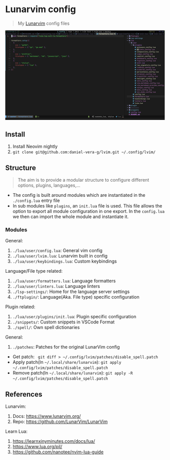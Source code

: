 # Lunarvim config

> My [Lunarvim](https://www.lunarvim.org/) config files

![Screenshot](./docs/lunarvim.png)

## Install

1. Install Neovim nightly
2. `git clone git@github.com:daniel-vera-g/lvim.git ~/.config/lvim/`

## Structure

> The aim is to provide a modular structure to configure different options, plugins, languages,...

- The config is built around modules which are instantiated in the `./config.lua` entry file
- In sub modules like `plugins`, an `init.lua` file is used. This file allows the option to export all module configuration in one export. In the `config.lua` we then can import the whole module and instantiate it.

### Modules

General:

1. `./lua/user/config.lua`: General vim config
2. `./lua/user/lvim.lua`: Lunarvim built in config
3. `./lua/user/keybindings.lua`: Custom keybindings

Language/File type related:

1. `./lua/user/formatters.lua`: Language formatters
2. `./lua/user/linters.lua`: Language linters
3. `./lsp-settings/`: Home for the language server settings
4. `./ftplugin/`: Language(Aka. File type) specific configuration

Plugin related:

1. `./lua/user/plugins/init.lua`: Plugin specific configuration
2. `./snippets/`: Custom snippets in VSCode Format
3. `./spell/`: Own spell dictionaries

General:

1. `./patches`: Patches for the original LunarVim config

- Get patch: ` git diff > ~/.config/lvim/patches/disable_spell.patch`
- Apply patch(In `~/.local/share/lunarvim`): `git apply ~/.config/lvim/patches/disable_spell.patch`
- Remove patch(In `~/.local/share/lunarvim`): `git apply -R ~/.config/lvim/patches/disable_spell.patch`

## References

Lunarvim:

1. Docs: https://www.lunarvim.org/
2. Repo: https://github.com/LunarVim/LunarVim

Learn Lua:

1. https://learnxinyminutes.com/docs/lua/
2. https://www.lua.org/pil/
3. https://github.com/nanotee/nvim-lua-guide
